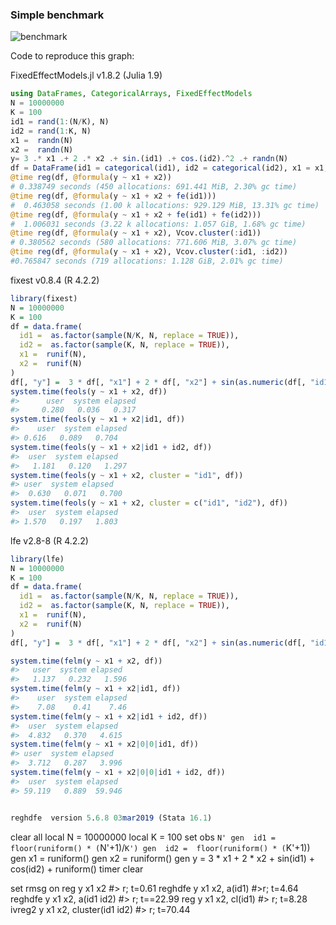 ### Simple benchmark 
![benchmark](https://cdn.rawgit.com/matthieugomez/FixedEffectModels.jl/4c7d1db39377f1ee649624c909c9017f92484114/benchmark/result.svg)

Code to reproduce this graph:

  FixedEffectModels.jl v1.8.2 (Julia 1.9)
  ```julia
  using DataFrames, CategoricalArrays, FixedEffectModels
  N = 10000000
  K = 100
  id1 = rand(1:(N/K), N)
  id2 = rand(1:K, N)
  x1 =  randn(N)
  x2 =  randn(N)
  y= 3 .* x1 .+ 2 .* x2 .+ sin.(id1) .+ cos.(id2).^2 .+ randn(N)
  df = DataFrame(id1 = categorical(id1), id2 = categorical(id2), x1 = x1, x2 = x2, y = y)
  @time reg(df, @formula(y ~ x1 + x2))
  # 0.338749 seconds (450 allocations: 691.441 MiB, 2.30% gc time)
  @time reg(df, @formula(y ~ x1 + x2 + fe(id1)))
  #  0.463058 seconds (1.00 k allocations: 929.129 MiB, 13.31% gc time)
  @time reg(df, @formula(y ~ x1 + x2 + fe(id1) + fe(id2)))
  #  1.006031 seconds (3.22 k allocations: 1.057 GiB, 1.68% gc time)
  @time reg(df, @formula(y ~ x1 + x2), Vcov.cluster(:id1))
  # 0.380562 seconds (580 allocations: 771.606 MiB, 3.07% gc time)
  @time reg(df, @formula(y ~ x1 + x2), Vcov.cluster(:id1, :id2))
  #0.765847 seconds (719 allocations: 1.128 GiB, 2.01% gc time)
  ````


  fixest v0.8.4 (R 4.2.2)
  ```R
  library(fixest)
  N = 10000000
  K = 100
  df = data.frame(
    id1 =  as.factor(sample(N/K, N, replace = TRUE)),
    id2 =  as.factor(sample(K, N, replace = TRUE)),
    x1 =  runif(N),
    x2 =  runif(N)
  )
  df[, "y"] =  3 * df[, "x1"] + 2 * df[, "x2"] + sin(as.numeric(df[, "id1"])) + cos(as.numeric(df[, "id2"])) + runif(N)
  system.time(feols(y ~ x1 + x2, df))
  #>      user  system elapsed 
  #>     0.280   0.036   0.317 
  system.time(feols(y ~ x1 + x2|id1, df))
  #>    user  system elapsed 
  #> 0.616   0.089   0.704 
  system.time(feols(y ~ x1 + x2|id1 + id2, df))
  #>  user  system elapsed 
  #>   1.181   0.120   1.297 
  system.time(feols(y ~ x1 + x2, cluster = "id1", df))
  #> user  system elapsed 
  #>  0.630   0.071   0.700 
  system.time(feols(y ~ x1 + x2, cluster = c("id1", "id2"), df)) 
  #>  user  system elapsed 
  #> 1.570   0.197   1.803 
  ```


  lfe v2.8-8 (R 4.2.2)
  ```R
  library(lfe)
  N = 10000000
  K = 100
  df = data.frame(
    id1 =  as.factor(sample(N/K, N, replace = TRUE)),
    id2 =  as.factor(sample(K, N, replace = TRUE)),
    x1 =  runif(N),
    x2 =  runif(N)
  )
  df[, "y"] =  3 * df[, "x1"] + 2 * df[, "x2"] + sin(as.numeric(df[, "id1"])) + cos(as.numeric(df[, "id2"])) + runif(N)

  system.time(felm(y ~ x1 + x2, df))
  #>   user  system elapsed
  #>   1.137   0.232   1.596 
  system.time(felm(y ~ x1 + x2|id1, df))
  #>    user  system elapsed 
  #>    7.08    0.41    7.46 
  system.time(felm(y ~ x1 + x2|id1 + id2, df))
  #>  user  system elapsed 
  #>  4.832   0.370   4.615 
  system.time(felm(y ~ x1 + x2|0|0|id1, df))
  #> user  system elapsed 
  #>  3.712   0.287   3.996 
  system.time(felm(y ~ x1 + x2|0|0|id1 + id2, df)) 
  #>  user  system elapsed 
  #> 59.119   0.889  59.946 


  reghdfe  version 5.6.8 03mar2019 (Stata 16.1)
  ```
  clear all
  local N = 10000000
  local K = 100
  set obs `N'
  gen  id1 =  floor(runiform() * (`N'+1)/`K')
  gen  id2 =  floor(runiform() * (`K'+1))
  gen   x1 =  runiform()
  gen   x2 =  runiform()
  gen   y =  3 * x1 + 2 * x2 + sin(id1) + cos(id2) + runiform()
  timer clear

  set rmsg on
  reg y x1 x2
  #> r; t=0.61
  reghdfe y x1 x2, a(id1)
  #>r; t=4.64
  reghdfe y x1 x2, a(id1 id2)
  #> r; t==22.99
  reg y x1 x2, cl(id1)
  #> r; t=8.28
  ivreg2 y x1 x2, cluster(id1 id2)
  #> r; t=70.44
  ````

